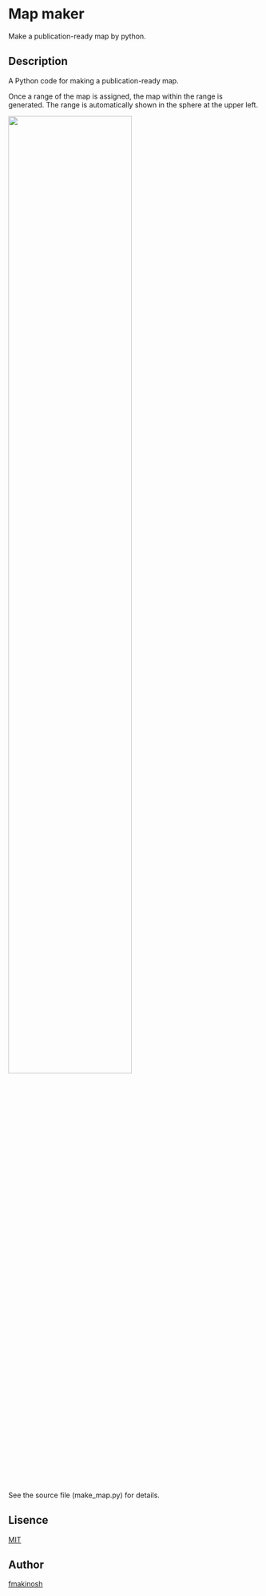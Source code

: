 # Map maker
Make a publication-ready map by python.

## Description
A Python code for making a publication-ready map.

Once a range of the map is assigned, the map within the range is generated.
The range is automatically shown in the sphere at the upper left.

<img src="https://user-images.githubusercontent.com/34992901/52837746-56bf9500-3133-11e9-8d71-fc75c07ab322.png" width=70%>

See the source file (make_map.py) for details.

## Lisence
[MIT](https://github.com/fmakinosh/map_maker/blob/master/LICENCE)

## Author
[fmakinosh](https://github.com/fmakinosh)
